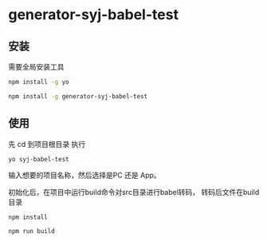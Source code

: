 # generator-syj-babel-test



## 安装

需要全局安装工具

```bash
npm install -g yo

npm install -g generator-syj-babel-test

```

## 使用

先 cd 到项目根目录
执行
```
yo syj-babel-test
```
输入想要的项目名称，然后选择是PC 还是 App。

初始化后，在项目中运行build命令对src目录进行babel转码，
转码后文件在build目录

```
npm install

npm run build
```